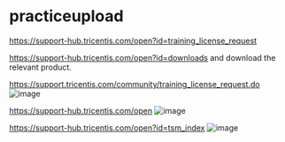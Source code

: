 # practiceupload

https://support-hub.tricentis.com/open?id=training_license_request

https://support-hub.tricentis.com/open?id=downloads and download the relevant product.

https://support.tricentis.com/community/training_license_request.do ![image](https://user-images.githubusercontent.com/38331524/177713096-d1094842-733e-48eb-bbc4-e2f1980612b5.png)

https://support-hub.tricentis.com/open ![image](https://user-images.githubusercontent.com/38331524/177713179-7670bbd1-b291-43d0-adef-5b50607b1457.png)

https://support-hub.tricentis.com/open?id=tsm_index      ![image](https://user-images.githubusercontent.com/38331524/177713279-da072dcd-e35a-46d8-89bf-50b5201b8813.png)

